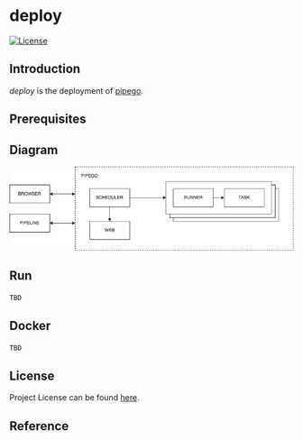 # deploy

[![License](https://img.shields.io/github/license/pipego/scheduler.svg)](https://github.com/pipego/scheduler/blob/main/LICENSE)



## Introduction

*deploy* is the deployment of [pipego](https://github.com/pipego).



## Prerequisites



## Diagram

![diagram](diagram.png)



## Run

```bash
TBD
```



## Docker

```bash
TBD
```



## License

Project License can be found [here](LICENSE).



## Reference
